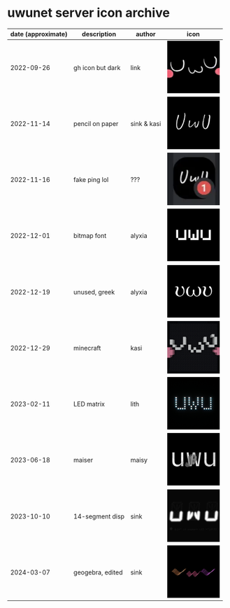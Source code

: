 # uwunet server icon archive

| date (approximate) | description      | author      | icon                                                     |
|--------------------|------------------|-------------|----------------------------------------------------------|
| 2022-09-26         | gh icon but dark | link        | <img src="icon-2022-09-26.webp" height="120">            |
| 2022-11-14         | pencil on paper  | sink & kasi | <img src="icon-2022-11-14.webp" height="120">            |
| 2022-11-16         | fake ping lol    | ???         | <img src="icon-2022-11-16-badquality.webp" height="120"> |
| 2022-12-01         | bitmap font      | alyxia      | <img src="icon-2022-12-01.webp" height="120">            |
| 2022-12-19         | unused, greek    | alyxia      | <img src="icon-2022-12-19-unused.webp" height="120">     |
| 2022-12-29         | minecraft        | kasi        | <img src="icon-2022-12-29.webp" height="120">            |
| 2023-02-11         | LED matrix       | lith        | <img src="icon-2023-02-11.webp" height="120">            |
| 2023-06-18         | maiser           | maisy       | <img src="icon-2023-06-18.webp" height="120">            |
| 2023-10-10         | 14-segment disp  | sink        | <img src="icon-2023-10-10.webp" height="120">            |
| 2024-03-07         | geogebra, edited | sink        | <img src="icon-2024-03-07.png" height="120">             |

